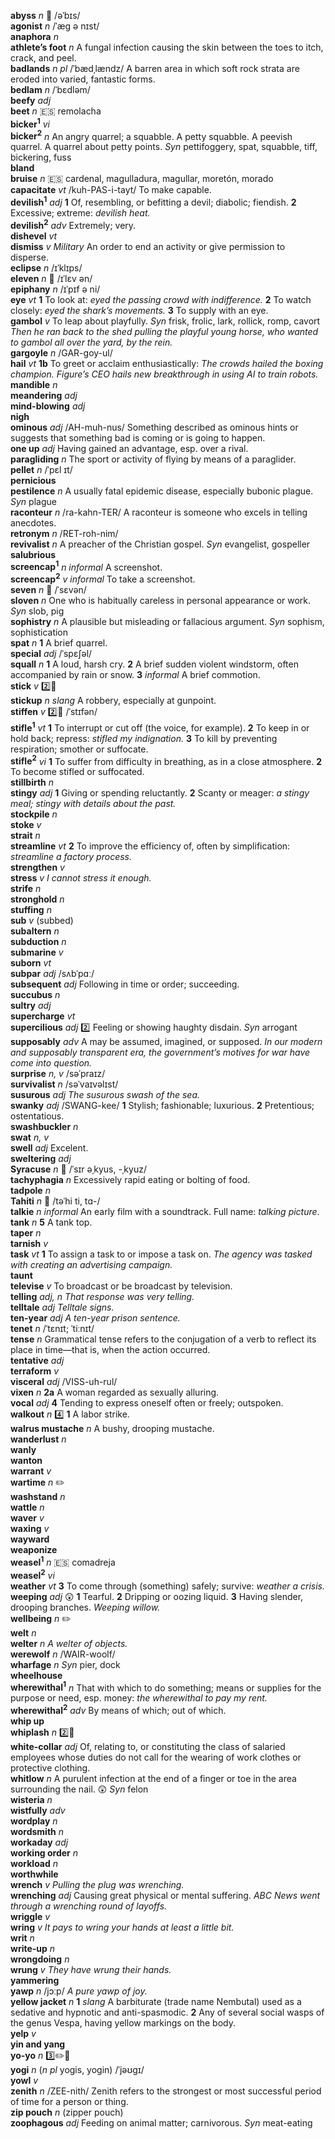 __abyss__ _n_ :mega: /əˈbɪs/  
__agonist__ _n_ /ˈæg ə nɪst/  
__anaphora__ _n_  
__athlete’s foot__ _n_ A fungal infection causing the skin between the toes to itch, crack, and peel.  
__badlands__ _n pl_ /ˈbædˌlændz/ A barren area in which soft rock strata are eroded into varied, fantastic forms.  
__bedlam__ _n_ /ˈbɛdləm/  
__beefy__ _adj_  
__beet__ _n_ :es: remolacha  
__bicker<sup>1</sup>__ _vi_  
__bicker<sup>2</sup>__ _n_ An angry quarrel; a squabble. A petty squabble. A peevish quarrel. A quarrel about petty points. _Syn_ pettifoggery, spat, squabble, tiff, bickering, fuss  
__bland__  
__bruise__ _n_ :es: cardenal, magulladura, magullar, moretón, morado  
__capacitate__ _vt_ /kuh-PAS-i-tayt/ To make capable.  
__devilish<sup>1</sup>__ _adj_ __1__ Of, resembling, or befitting a devil; diabolic; fiendish. __2__ Excessive; extreme: _devilish heat._  
__devilish<sup>2</sup>__ _adv_ Extremely; very.  
__dishevel__ _vt_  
__dismiss__ _v_ _Military_ An order to end an activity or give permission to disperse.  
__eclipse__ _n_ /ɪˈklɪps/  
__eleven__ _n_ :mega: /ɪˈlɛv ən/  
__epiphany__ _n_ /ɪˈpɪf ə ni/  
__eye__ _vt_ __1__ To look at: _eyed the passing crowd with indifference._ __2__ To watch closely: _eyed the shark’s movements._ __3__ To supply with an eye.  
__gambol__ _v_ To leap about playfully. _Syn_ frisk, frolic, lark, rollick, romp, cavort _Then he ran back to the shed pulling the playful young horse, who wanted to gambol all over the yard, by the rein._  
__gargoyle__ _n_ /GAR-goy-ul/  
__hail__ _vt_ __1b__ To greet or acclaim enthusiastically: _The crowds hailed the boxing champion._ _Figure’s CEO hails new breakthrough in using AI to train robots._  
__mandible__ _n_  
__meandering__ _adj_  
__mind-blowing__ _adj_  
__nigh__  
__ominous__ _adj_ /AH-muh-nus/ Something described as ominous hints or suggests that something bad is coming or is going to happen.  
__one up__ _adj_ Having gained an advantage, esp. over a rival.  
__paragliding__ _n_ The sport or activity of flying by means of a paraglider.  
__pellet__ _n_ /ˈpɛl ɪt/  
__pernicious__  
__pestilence__ _n_ A usually fatal epidemic disease, especially bubonic plague. _Syn_ plague  
__raconteur__ _n_ /ra-kahn-TER/ A raconteur is someone who excels in telling anecdotes.  
__retronym__ _n_ /RET-roh-nim/  
__revivalist__ _n_ A preacher of the Christian gospel. _Syn_ evangelist, gospeller  
__salubrious__  
__screencap<sup>1</sup>__ _n informal_ A screenshot.  
__screencap<sup>2</sup>__ _v informal_ To take a screenshot.  
__seven__ _n_ :mega: /ˈsɛvən/  
__sloven__ _n_ One who is habitually careless in personal appearance or work. _Syn_ slob, pig  
__sophistry__ _n_ A plausible but misleading or fallacious argument. _Syn_ sophism, sophistication  
__spat__ _n_ __1__ A brief quarrel.  
__special__ _adj_ /ˈspɛʃəl/  
__squall__ _n_ __1__ A loud, harsh cry. __2__ A brief sudden violent windstorm, often accompanied by rain or snow. __3__ _informal_ A brief commotion.  
__stick__ _v_ :two::hammer:  
__stickup__ _n slang_ A robbery, especially at gunpoint.  
__stiffen__ _v_ :two::hammer: /ˈstɪfən/  
__stifle<sup>1</sup>__ _vt_ __1__ To interrupt or cut off (the voice, for example). __2__ To keep in or hold back; repress: _stifled my indignation._ __3__ To kill by preventing respiration; smother or suffocate.  
__stifle<sup>2</sup>__ _vi_ __1__ To suffer from difficulty in breathing, as in a close atmosphere. __2__ To become stifled or suffocated.  
__stillbirth__ _n_  
__stingy__ _adj_ __1__ Giving or spending reluctantly. __2__ Scanty or meager: _a stingy meal; stingy with details about the past._  
__stockpile__ _n_  
__stoke__ _v_  
__strait__ _n_  
__streamline__ _vt_ __2__ To improve the efficiency of, often by simplification: _streamline a factory process._  
__strengthen__ _v_  
__stress__ _v_ _I cannot stress it enough._  
__strife__ _n_  
__stronghold__ _n_  
__stuffing__ _n_  
__sub__ _v_ (subbed)  
__subaltern__ _n_  
__subduction__ _n_  
__submarine__ _v_  
__suborn__ _vt_  
__subpar__ _adj_ /sʌbˈpɑː/  
__subsequent__ _adj_ Following in time or order; succeeding.  
__succubus__ _n_  
__sultry__ _adj_  
__supercharge__ _vt_  
__supercilious__ _adj_ :two: Feeling or showing haughty disdain. _Syn_ arrogant  
__supposably__ _adv_ A may be assumed, imagined, or supposed. _In our modern and supposably transparent era, the government’s motives for war have come into question._  
__surprise__ _n, v_ /səˈpraɪz/  
__survivalist__ _n_ /səˈvaɪvəlɪst/  
__susurous__ _adj_ _The susurous swash of the sea._  
__swanky__ _adj_ /SWANG-kee/ __1__ Stylish; fashionable; luxurious. __2__ Pretentious; ostentatious.  
__swashbuckler__ _n_  
__swat__ _n, v_  
__swell__ _adj_ Excelent.  
__sweltering__ _adj_  
__Syracuse__ _n_ :mega: /ˈsɪr əˌkyus, -ˌkyuz/  
__tachyphagia__ _n_ Excessively rapid eating or bolting of food.  
__tadpole__ _n_  
__Tahiti__ _n_ :mega: /təˈhi ti, tɑ-/  
__talkie__ _n_ _informal_ An early film with a soundtrack. Full name: _talking picture_.  
__tank__ _n_ __5__ A tank top.  
__taper__ _n_  
__tarnish__ _v_  
__task__ _vt_ __1__ To assign a task to or impose a task on. _The agency was tasked with creating an advertising campaign._  
__taunt__  
__televise__ _v_ To broadcast or be broadcast by television.  
__telling__ _adj, n_ _That response was very telling._  
__telltale__ _adj_ _Telltale signs._  
__ten-year__ _adj_ _A ten-year prison sentence._  
__tenet__ _n_ /ˈtɛnɪt; ˈtiːnɪt/  
__tense__ _n_ Grammatical tense refers to the conjugation of a verb to reflect its place in time—that is, when the action occurred.  
__tentative__ _adj_  
__terraform__ _v_  
__visceral__ _adj_ /VISS-uh-rul/  
__vixen__ _n_ __2a__ A woman regarded as sexually alluring.  
__vocal__ _adj_ __4__ Tending to express oneself often or freely; outspoken.  
__walkout__ _n_ :four: __1__ A labor strike.  
__walrus mustache__ _n_ A bushy, drooping mustache.  
__wanderlust__ _n_  
__wanly__  
__wanton__  
__warrant__ _v_  
__wartime__ _n_ :pencil2:  
__washstand__ _n_  
__wattle__ _n_  
__waver__ _v_  
__waxing__ _v_  
__wayward__  
__weaponize__  
__weasel<sup>1</sup>__ _n_ :es: comadreja  
__weasel<sup>2</sup>__ _vi_  
__weather__ _vt_ __3__ To come through (something) safely; survive: _weather a crisis._  
__weeping__ _adj_ :astonished: __1__ Tearful. __2__ Dripping or oozing liquid. __3__ Having slender, drooping branches. _Weeping willow._  
__wellbeing__ _n_ :pencil2:  
__welt__ _n_  
__welter__ _n_ _A welter of objects._  
__werewolf__ _n_ /WAIR-woolf/  
__wharfage__ _n_ _Syn_ pier, dock  
__wheelhouse__  
__wherewithal<sup>1</sup>__ _n_ That with which to do something; means or supplies for the purpose or need, esp. money: _the wherewithal to pay my rent._  
__wherewithal<sup>2</sup>__ _adv_ By means of which; out of which.  
__whip up__  
__whiplash__ _n_ :two::hammer:  
__white-collar__ _adj_ Of, relating to, or constituting the class of salaried employees whose duties do not call for the wearing of work clothes or protective clothing.  
__whitlow__ _n_ A purulent infection at the end of a finger or toe in the area surrounding the nail. :astonished: _Syn_ felon  
__wisteria__ _n_  
__wistfully__ _adv_  
__wordplay__ _n_  
__wordsmith__ _n_  
__workaday__ _adj_  
__working order__ _n_  
__workload__ _n_  
__worthwhile__  
__wrench__ _v_ _Pulling the plug was wrenching._  
__wrenching__ _adj_ Causing great physical or mental suffering. _ABC News went through a wrenching round of layoffs._  
__wriggle__ _v_  
__wring__ _v_ _It pays to wring your hands at least a little bit._  
__writ__ _n_  
__write-up__ _n_  
__wrongdoing__ _n_  
__wrung__ _v_ _They have wrung their hands._  
__yammering__  
__yawp__ _n_ /jɔːp/ _A pure yawp of joy._  
__yellow jacket__ _n_ __1__ _slang_ A barbiturate (trade name Nembutal) used as a sedative and hypnotic and anti-spasmodic. __2__ Any of several social wasps of the genus Vespa, having yellow markings on the body.  
__yelp__ _v_  
__yin and yang__  
__yo-yo__ _n_ :three::pencil2::hammer:  
__yogi__ _n_ (_n pl_ yogis, yogin) /ˈjəʊgɪ/  
__yowl__ _v_  
__zenith__ _n_ /ZEE-nith/ Zenith refers to the strongest or most successful period of time for a person or thing.  
__zip pouch__ _n_ (zipper pouch)  
__zoophagous__ _adj_ Feeding on animal matter; carnivorous. _Syn_ meat-eating  
